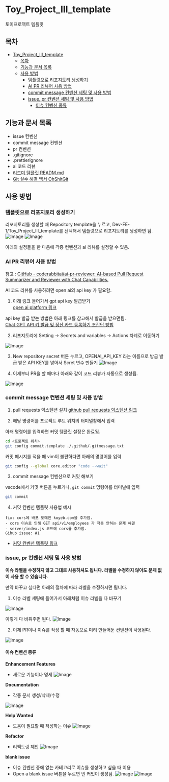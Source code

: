 # Toy_Project_III_template

토이프로젝트 템플릿

## 목차

- [Toy\_Project\_III\_template](#toy_project_iii_template)
  - [목차](#목차)
  - [기능과 문서 목록](#기능과-문서-목록)
  - [사용 방법](#사용-방법)
    - [템플릿으로 리포지토리 생성하기](#템플릿으로-리포지토리-생성하기)
    - [AI PR 리뷰어 사용 방법](#ai-pr-리뷰어-사용-방법)
    - [commit message 컨벤션 세팅 및 사용 방법](#commit-message-컨벤션-세팅-및-사용-방법)
    - [issue, pr 컨벤션 세팅 및 사용 방법](#issue-pr-컨벤션-세팅-및-사용-방법)
      - [이슈 컨벤션 종류](#이슈-컨벤션-종류)

## 기능과 문서 목록

- issue 컨벤션
- commit message 컨벤션
- pr 컨벤션
- .gitignore
- .prettierignore
- ai 코드 리뷰
- [리드미 템플릿 READM.md](./document/README.md)
- [Git 실수 해결 백서 OhShitGit](./document/OhShitGit.md)

## 사용 방법

### 템플릿으로 리포지토리 생성하기

리포지토리를 생성할 때 Repository template을 누르고,
Dev-FE-1/Toy_Project_III_template를 선택해서 템플릿으로 리포지토리를 생성하면 됨.
![Image](https://i.imgur.com/pdmPrHM.png)
![Image](https://i.imgur.com/fu8eIT5.png)

아래의 설정들을 한 다음에 각종 컨벤션과 ai 리뷰를 설정할 수 있음.

### AI PR 리뷰어 사용 방법

참고 : [GitHub - coderabbitai/ai-pr-reviewer: AI-based Pull Request Summarizer and Reviewer with Chat Capabilities.](https://github.com/coderabbitai/ai-pr-reviewer?tab=readme-ov-file#faqs)

AI 코드 리뷰를 사용하려면 open ai의 api key 가 필요함.

1. 아래 링크 들어가서 gpt api key 발급받기</br>
[open ai platform 링크](https://platform.openai.com/api-keys)</br>

api key 발급 받는 방법은 아래 링크를 참고해서 발급을 받으면됨. </br>
[Chat GPT API 키 발급 및 정산 카드 등록하기 초간단 방법](https://wise-office-worker.tistory.com/71)

2. 리포지토리에 Setting -> Secrets and variables -> Actions 차례로 이동하기

![Image](https://i.imgur.com/0pLR52G.png)

3. New repository secret 버튼 누르고, OPENAI_API_KEY 라는 이름으로 방금 발급 받은 API KEY를 넣어서 Scret 변수 만들기
   ![Image](https://imgur.com/yEVn0hN.png)

4. 이제부터 PR을 할 때마다 아래와 같이 코드 리뷰가 자동으로 생성됨.

![Image](https://i.imgur.com/eoqy32j.png)

### commit message 컨벤션 세팅 및 사용 방법

1. pull requests 익스텐션 설치
   [github pull requests 익스텐션 링크](https://marketplace.visualstudio.com/items?itemName=GitHub.vscode-pull-request-github)

2. 해당 명령어를 프로젝트 루트 위치의 터미널창에서 입력

아래 명령어를 입력하면 커밋 템플릿 설정은 완료됨.

```bash
cd <프로젝트 위치>
git config commit.template ./.github/.gitmessage.txt
```

커밋 메시지를 적을 때 vim이 불편하다면 아래의 명령어를 입력

```bash
git config --global core.editor "code --wait"
```

3. commit message 컨벤션으로 커밋 해보기

vscode에서 커밋 버튼을 누르거나, `git commit` 명령어를 터미널에 입력

```bash
git commit
```

4. 커밋 컨벤션 템플릿 사용법 예시

```
fix: cors에 배포 도메인 koyeb.com을 추가함.
- cors 이슈로 인해 GET api/v1/employees 가 작동 안하는 문제 해결
- server/index.js 코드에 cors를 추가함.
Gihub issue: #1
```

- [커밋 컨벤션 템플릿 링크](./.github/.gitmessage.txt)

### issue, pr 컨벤션 세팅 및 사용 방법

**이슈 라벨을 수정하지 않고 그대로 사용하셔도 됩니다. 라벨을 수정하지 않아도 문제 없이 사용 할 수 있습니다.**


만약 바꾸고 싶다면 아래의 절차에 따라 라벨을 수정하시면 됩니다.
1. 이슈 라벨 세팅에 들어가서 아래처럼 이슈 라벨을 다 바꾸기

![Image](https://i.imgur.com/AkAGZmn.png)

이렇게 다 바꿔주면 된다.
![Image](https://i.imgur.com/vMb3TaC.png)

2. 이제 PR이나 이슈를 작성 할 때 자동으로 미리 만들어둔 컨벤션이 사용된다.

![Image](https://i.imgur.com/PO9Yjn2.png)

#### 이슈 컨벤션 종류

**Enhancement Features**

- 새로운 기능이나 명세
  ![Image](https://i.imgur.com/TnQ3XJ0.png)

**Documentation**

- 각종 문서 생성/삭제/수정

![Image](https://i.imgur.com/xCnuE1f.png)

**Help Wanted**

- 도움이 필요할 때 작성하는 이슈
  ![Image](https://i.imgur.com/bDNai2I.png)

**Refactor**

- 리펙토링 제안
  ![Image](https://i.imgur.com/C82ykoq.png)

**blank issue**

- 이슈 컨벤션 중에 없는 카테고리로 이슈를 생성하고 싶을 때 이용
- Open a blank issue 버튼을 누르면 빈 커밋이 생성됨.
  ![Image](https://i.imgur.com/ZbFTDEB.png)
  ![Image](https://i.imgur.com/UYZyxQA.png)
